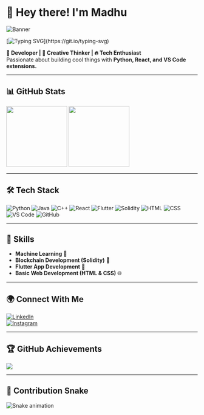# 👋 Hey there! I'm Madhu  

![Banner](https://github.com/Madhuram2901/Madhuram2901/blob/main/Profile%20Banner/1372963%20(1).png?raw=true)  

[![Typing SVG](https://readme-typing-svg.herokuapp.com?font=Fira+Code&weight=600&size=22&pause=1000&color=FF5733&width=435&lines=Hey+there!+I'm+Madhu+🚀;A+Tech+Enthusiast+%7C+ML+%7C+Blockchain+%7C+Flutter;Building+Cool+Things+Every+Day!)](https://git.io/typing-svg)

**🚀 Developer | 🎨 Creative Thinker | 🔥 Tech Enthusiast**  
Passionate about building cool things with **Python, React, and VS Code extensions.**  

---

## 📊 GitHub Stats  
<img src="https://github-readme-stats.vercel.app/api?username=Madhuram2901&show_icons=true&theme=radical" height="160px"/>
<img src="https://github-readme-streak-stats.herokuapp.com/?user=Madhuram2901&theme=radical" height="160px"/>

---

## 🛠 Tech Stack  
![Python](https://img.shields.io/badge/-Python-3776AB?style=flat-square&logo=python&logoColor=white) ![Java](https://img.shields.io/badge/-Java-007396?style=flat-square&logo=java&logoColor=white) ![C++](https://img.shields.io/badge/-C++-00599C?style=flat-square&logo=c%2B%2B&logoColor=white) ![React](https://img.shields.io/badge/-React-61DAFB?style=flat-square&logo=react&logoColor=black) ![Flutter](https://img.shields.io/badge/-Flutter-02569B?style=flat-square&logo=flutter&logoColor=white) ![Solidity](https://img.shields.io/badge/-Solidity-363636?style=flat-square&logo=solidity&logoColor=white) ![HTML](https://img.shields.io/badge/-HTML5-E34F26?style=flat-square&logo=html5&logoColor=white) ![CSS](https://img.shields.io/badge/-CSS3-1572B6?style=flat-square&logo=css3&logoColor=white) ![VS Code](https://img.shields.io/badge/-VS_Code-007ACC?style=flat-square&logo=visual-studio-code&logoColor=white) ![GitHub](https://img.shields.io/badge/-GitHub-181717?style=flat-square&logo=github&logoColor=white)  

---

## 🚀 Skills  
- **Machine Learning** 🤖  
- **Blockchain Development (Solidity)** 🔗  
- **Flutter App Development** 📱  
- **Basic Web Development (HTML & CSS)** 🌐  

---

## 🌍 Connect With Me  
[![LinkedIn](https://img.shields.io/badge/-LinkedIn-blue?style=flat-square&logo=linkedin)](https://www.linkedin.com/in/madhurampatil/)  
[![Instagram](https://img.shields.io/badge/-Instagram-E4405F?style=flat-square&logo=instagram&logoColor=white)](https://www.instagram.com/madhuram_2901/)  

---

## 🏆 GitHub Achievements  
<img src="https://github-profile-trophy.vercel.app/?username=Madhuram2901&theme=onedark" />  

---

## 🐍 Contribution Snake  
![Snake animation](https://github.com/Madhuram2901/Madhuram2901/blob/output/github-contribution-grid-snake.svg)
